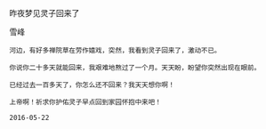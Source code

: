 昨夜梦见灵子回来了

雪峰


    河边，有好多禅院草在劳作嬉戏，突然，我看到灵子回来了，激动不已。

    你说你二十多天就能回来，我艰难地熬过了一个月。天天盼，盼望你突然出现在眼前。

    已经过去一百多天了，你怎么还不回来？我天天想你啊！

    上帝啊！祈求你护佑灵子早点回到家园怀抱中来吧！

    2016-05-22




